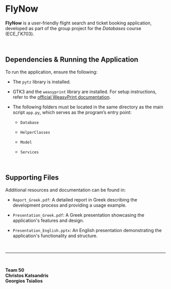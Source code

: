 # FlyNow

**FlyNow** is a user-friendly flight search and ticket booking application, developed as part of the group project for the *Databases* course (ECE_ΓΚ703).

<br/>

## Dependencies & Running the Application

To run the application, ensure the following:

- The `pytz` library is installed.

- GTK3 and the `weasyprint` library are installed. For setup instructions, refer to the [official WeasyPrint documentation](https://doc.courtbouillon.org/weasyprint/stable/first_steps.html#installation).

- The following folders must be located in the same directory as the main script `app.py`, which serves as the program’s entry point:

  - `Database`

  - `HelperClasses`

  - `Model`

  - `Services`

<br/>

## Supporting Files

Additional resources and documentation can be found in:

- `Report_Greek.pdf`: A detailed report in Greek describing the development process and providing a usage example.

- `Presentation_Greek.pdf`: A Greek presentation showcasing the application's features and design.

- `Presentation_English.pptx`: An English presentation demonstrating the application's functionality and structure.

<br/>

---

<br/>

**Team 50**  
**Christos Katsandris**  
**Georgios Tsialios**
